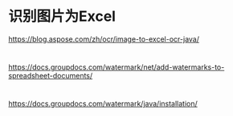 # 识别图片为Excel
https://blog.aspose.com/zh/ocr/image-to-excel-ocr-java/


#
https://docs.groupdocs.com/watermark/net/add-watermarks-to-spreadsheet-documents/

#
https://docs.groupdocs.com/watermark/java/installation/